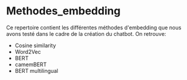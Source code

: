 # Methodes_embedding

Ce repertoire contient les différentes méthodes d'embedding que nous avons testé dans le cadre de la création du chatbot. 
On retrouve: 
- Cosine similarity 
- Word2Vec
- BERT
- camemBERT
- BERT multilingual 
